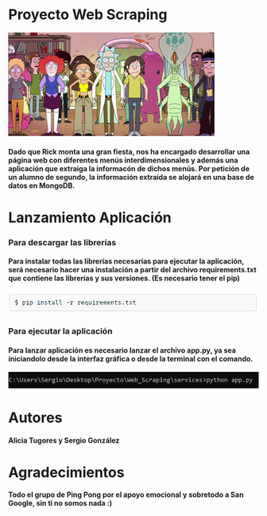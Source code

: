 # Proyecto Web Scraping
!["Gif Rick y Morty"](client-side-js/img/readme.gif "Gif Rick")
#### Dado que Rick monta una gran fiesta, nos ha encargado desarrollar una página web con diferentes menús interdimensionales y además una aplicación que extraiga la informacón de dichos menús.                                Por petición de un alumno de segundo, la información extraída se alojará en una base de datos en MongoDB.


# Lanzamiento Aplicación
### Para descargar las librerías
#### Para instalar todas las librerías necesarias para ejecutar la aplicación, será necesario hacer una instalación a partir del archivo requirements.txt que contiene las librerías y sus versiones. (Es necesario tener el pip)
!["Comando Lanzamiento"](client-side-js/img/pipinstall.png "Comando lanzamiento")
### Para ejecutar la aplicación
#### Para lanzar aplicación es necesario lanzar el archivo app.py, ya sea iniciandolo desde la interfaz gráfica o desde la terminal con el comando.
!["Comando Lanzamiento"](client-side-js/img/comando.PNG "Comando lanzamiento")

# Autores
#### Alicia Tugores y Sergio González
# Agradecimientos 
#### Todo el grupo de Ping Pong por el apoyo emocional y sobretodo a San Google, sin ti no somos nada :)
